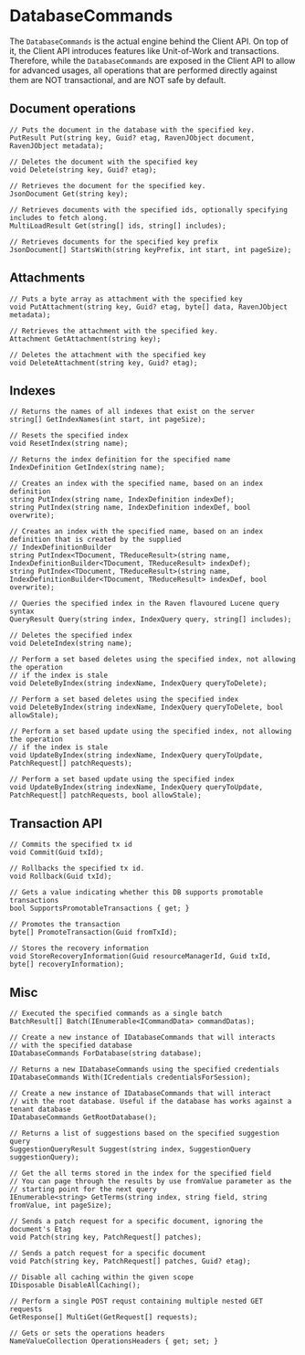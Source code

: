 # DatabaseCommands

The `DatabaseCommands` is the actual engine behind the Client API. On top of it, the Client API introduces features like Unit-of-Work and transactions. Therefore, while the `DatabaseCommands` are exposed in the Client API to allow for advanced usages, all operations that are performed directly against them are NOT transactional, and are NOT safe by default.

## Document operations

    // Puts the document in the database with the specified key.
    PutResult Put(string key, Guid? etag, RavenJObject document, RavenJObject metadata);

    // Deletes the document with the specified key
    void Delete(string key, Guid? etag);

    // Retrieves the document for the specified key.
    JsonDocument Get(string key);

    // Retrieves documents with the specified ids, optionally specifying includes to fetch along.
    MultiLoadResult Get(string[] ids, string[] includes);
    
    // Retrieves documents for the specified key prefix    
    JsonDocument[] StartsWith(string keyPrefix, int start, int pageSize);

## Attachments

    // Puts a byte array as attachment with the specified key
    void PutAttachment(string key, Guid? etag, byte[] data, RavenJObject metadata);
    
    // Retrieves the attachment with the specified key.
    Attachment GetAttachment(string key);
    
    // Deletes the attachment with the specified key
    void DeleteAttachment(string key, Guid? etag);
    
## Indexes

    // Returns the names of all indexes that exist on the server
    string[] GetIndexNames(int start, int pageSize);
    
    // Resets the specified index
    void ResetIndex(string name);
    
    // Returns the index definition for the specified name
    IndexDefinition GetIndex(string name);
    
    // Creates an index with the specified name, based on an index definition
    string PutIndex(string name, IndexDefinition indexDef);
    string PutIndex(string name, IndexDefinition indexDef, bool overwrite);
    
    // Creates an index with the specified name, based on an index definition that is created by the supplied
    // IndexDefinitionBuilder
    string PutIndex<TDocument, TReduceResult>(string name, IndexDefinitionBuilder<TDocument, TReduceResult> indexDef);
    string PutIndex<TDocument, TReduceResult>(string name, IndexDefinitionBuilder<TDocument, TReduceResult> indexDef, bool overwrite);
    
    // Queries the specified index in the Raven flavoured Lucene query syntax
    QueryResult Query(string index, IndexQuery query, string[] includes);
    
    // Deletes the specified index
    void DeleteIndex(string name);
    
    // Perform a set based deletes using the specified index, not allowing the operation
    // if the index is stale
    void DeleteByIndex(string indexName, IndexQuery queryToDelete);
    
    // Perform a set based deletes using the specified index
    void DeleteByIndex(string indexName, IndexQuery queryToDelete, bool allowStale);
    
    // Perform a set based update using the specified index, not allowing the operation
    // if the index is stale
    void UpdateByIndex(string indexName, IndexQuery queryToUpdate, PatchRequest[] patchRequests);
    
    // Perform a set based update using the specified index
    void UpdateByIndex(string indexName, IndexQuery queryToUpdate, PatchRequest[] patchRequests, bool allowStale);
    
## Transaction API

    // Commits the specified tx id
    void Commit(Guid txId);

    // Rollbacks the specified tx id.    
    void Rollback(Guid txId);
    
    // Gets a value indicating whether this DB supports promotable transactions
    bool SupportsPromotableTransactions { get; }
    
    // Promotes the transaction
    byte[] PromoteTransaction(Guid fromTxId);
    
    // Stores the recovery information
    void StoreRecoveryInformation(Guid resourceManagerId, Guid txId, byte[] recoveryInformation);
    
## Misc

    // Executed the specified commands as a single batch
    BatchResult[] Batch(IEnumerable<ICommandData> commandDatas);

    // Create a new instance of IDatabaseCommands that will interacts
    // with the specified database
    IDatabaseCommands ForDatabase(string database);

    // Returns a new IDatabaseCommands using the specified credentials
    IDatabaseCommands With(ICredentials credentialsForSession);
    
    // Create a new instance of IDatabaseCommands that will interact
    // with the root database. Useful if the database has works against a tenant database
    IDatabaseCommands GetRootDatabase();
    
    // Returns a list of suggestions based on the specified suggestion query
    SuggestionQueryResult Suggest(string index, SuggestionQuery suggestionQuery);
    
    // Get the all terms stored in the index for the specified field
    // You can page through the results by use fromValue parameter as the 
    // starting point for the next query
    IEnumerable<string> GetTerms(string index, string field, string fromValue, int pageSize);
    
    // Sends a patch request for a specific document, ignoring the document's Etag
    void Patch(string key, PatchRequest[] patches);
    
    // Sends a patch request for a specific document
    void Patch(string key, PatchRequest[] patches, Guid? etag);
    
    // Disable all caching within the given scope
    IDisposable DisableAllCaching();
    
    // Perform a single POST requst containing multiple nested GET requests
    GetResponse[] MultiGet(GetRequest[] requests);

    // Gets or sets the operations headers
    NameValueCollection OperationsHeaders { get; set; }